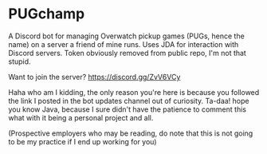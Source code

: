 # PUGchamp

A Discord bot for managing Overwatch pickup games (PUGs, hence the name) on a server a friend of mine runs. Uses JDA for interaction with Discord servers. Token obviously removed from public repo, I'm not that stupid.

Want to join the server? https://discord.gg/ZvV6VCy

Haha who am I kidding, the only reason you're here is because you followed the link I posted in the bot updates channel out of curiosity. Ta-daa! hope you know Java, because I sure didn't have the patience to comment this what with it being a personal project and all.

(Prospective employers who may be reading, do note that this is not going to be my practice if I end up working for you)
